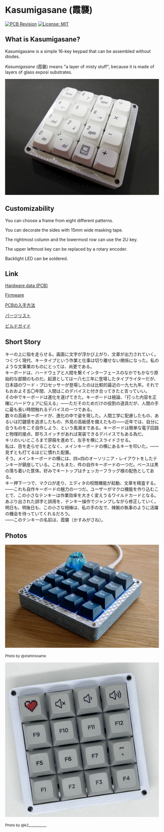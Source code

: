 # Kasumigasane (霞襲)

[![PCB Revision](https://img.shields.io/badge/PCB%20Revision-3-blue.svg)](https://github.com/e3w2q/Kasumigasane-keypad/tree/master/pcb)
[![License: MIT](https://img.shields.io/badge/License-MIT-brightgreen.svg)](https://opensource.org/licenses/MIT)

## What is Kasumigasane?

Kasumigasane is a simple 16-key keypad that can be assembled without diodes.

*Kasumigasane* (霞襲) means "a layer of misty stuff", because it is made of layers of glass exposi substrates.

![Kasumigasane2](doc/Kasumigasane2.jpg)

## Customizability

You can choose a frame from eight different patterns.

You can decorate the sides with 15mm wide masking tape.

The rightmost column and the lowermost row can use the 2U key.

The upper leftmost key can be replaced by a rotary encoder.

Backlight LED can be soldered.

## Link

[Hardware data (PCB)](pcb/)

[Firmware](https://github.com/e3w2q/qmk_firmware/tree/e3w2q/keyboards/e3w2q/kasumigasane)

[PCBの入手方法](doc/pcb_order_guide_jp.md)

[パーツリスト](doc/bom_list_jp.md)

[ビルドガイド](doc/readme_jp.md)

## Short Story

キーの上に指を走らせる。画面に文字が浮かび上がり、文章が出力されていく。つくづく現代、キータイプという作業と仕事は切り離せない関係になった。私のような文筆業のものにとっては、尚更である。<br />
キーボードは、ハードウェアと人間を繋ぐインターフェースのなかでもかなり原始的な部類のものだ。起源としては一八七三年に登場したタイプライターだが、日本語のワード・プロセッサーが登場したのは比較的最近の一九七九年。それでもおおよそ五〇年間、人間はこのデバイスと付き合ってきたと言っていい。<br />
その中でキーボードは進化を遂げてきた。キーボードは極論、『打った内容を正確にハードウェアに伝える』——ただそのためだけの役割の道具だが、人間の手に最も長い時間触れるデバイスの一つである。<br />
数々の高級キーボードが、進化の中で姿を現した。人間工学に配慮したもの、あるいは打鍵感を追求したもの、外見の高級感を備えたもの——近年では、自分に合うものをこそ自作しよう、という風潮まである。キーボードは簡単な電子回路と物理的接点、即ちスイッチがあれば実装できるデバイスでもある為だ。<br />
キリのいいところまで原稿を進めて、左手を横にスライドさせる。<br />
私は、目を走らせることなく、メインキーボードの横にあるキーを叩いた。——見ずとも打てるほどに慣れた配置。<br />
そう。メインキーボードの横には、四×四のオーソリニア・レイアウトをしたテンキーが鎮座している。これもまた、件の自作キーボードの一つだ。ベースは黒の落ち着いた筐体。好みでキートップはチェッカーフラッグ様の配色としてある。<br />
キー押下一つで、マクロが走り、エディタの校閲機能が起動、文章を精査する。——これも自作キーボードの魅力の一つだ。ユーザーがマクロ機能を作り込むことで、この小さなテンキーは作業効率を大きく変えうるワイルドカードとなる。<br />
あぶり出された誤字と誤用を、テンキー操作でジャンプしながら修正していく。<br />
明日も、明後日も、この小さな相棒は、私の手の左で、辣腕の執事のように活躍の機会を待っていてくれるだろう。<br />
——このテンキーの名前は、霞襲（かすみがさね）。

## Photos

![Kasumigasane_photo_by_otahinosame](doc/Kasumigasane_photo_by_otahinosame.jpg)

<small>Photo by @otahinosame</small>

![Kasumigasane_photo_by_k2](doc/Kasumigasane_photo_by_k2.jpg)

<small>Photo by @k2\_\_\_\_\_\_\_\_\_\_\_</small>

